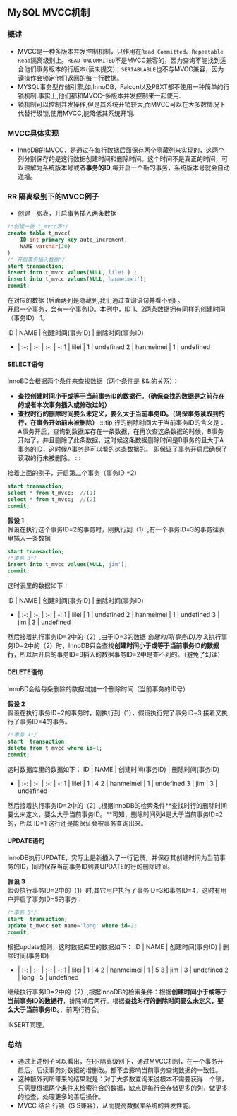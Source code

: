 ## MySQL MVCC机制

### 概述

+ MVCC是一种多版本并发控制机制，只作用在`Read Committed`、`Repeatable Read`隔离级别上。`READ UNCOMMITED`不是MVCC兼容的，因为查询不能找到适合他们事务版本的行版本(读未提交)；`SERIABLABLE`也不与MVCC兼容，因为读操作会锁定他们返回的每一行数据。
+ MYSQL事务型存储引擎,如,InnoDB，Falcon以及PBXT都不使用一种简单的行锁机制.事实上,他们都和MVCC–多版本并发控制来一起使用.
+ 锁机制可以控制并发操作,但是其系统开销较大,而MVCC可以在大多数情况下代替行级锁,使用MVCC,能降低其系统开销.

### MVCC具体实现
+ InnoDB的MVCC，是通过在每行数据后面保存两个隐藏列来实现的，这两个列分别保存的是这行数据创建时间和删除时间。这个时间不是真正的时间，可以理解为系统版本号或者**事务的ID**,每开启一个新的事务，系统版本号就会自动递增。

### RR 隔离级别下的MVCC例子

+ 创建一张表，开启事务插入两条数据
````sql
/*创建一张 t_mvcc表*/
create table t_mvcc(
    ID int primary key auto_increment, 
    NAME varchar(20)
)
/* 开启事务插入数据*/
start transaction;
insert into t_mvcc values(NULL,'lilei') ;
insert into t_mvcc values(NULL,'hanmeimei');
commit;
````
在对应的数据 (后面两列是隐藏列,我们通过查询语句并看不到) 。<br/>
开启一个事务，会有一个事务ID。本例中，ID 1、2两条数据拥有同样的创建时间（事务ID） 1。

ID | NAME |  创建时间(事务ID) | 删除时间(事务ID)  
- | :-: | :-: | :-: | -:
1 | lilei | 1 | undefined
2 | hanmeimei | 1 | undefined

#### SELECT语句

InnoBD会根据两个条件来查找数据（两个条件是 && 的关系）：
+ **查找创建时间小于或等于当前事务ID的数据行。（确保查找的数据是之前存在的或者本次事务插入或修改过的）**
+ **查找时行的删除时间要么未定义，要么大于当前事务ID。（确保事务读取到的行，在事务开始前未被删除）**
:::tip
行的删除时间大于当前事务ID的含义是：
A事务开启，查询到数据库存在一条数据，在再次查这条数据的时候，B事务开始了，并且删除了此条数据，这时候这条数据删除时间是B事务的且大于A事务的ID，这时候A事务是可以看的这条数据的。
即保证了事务开启后确保了读取的行未被删除。
:::

接着上面的例子，开启第二个事务（事务ID =2）
````sql
start transaction;
select * from t_mvcc;  //(1)
select * from t_mvcc;  //(2)
commit; 
````

**假设 1**<br/>
假设在执行这个事务ID=2的事务时，刚执行到（1）,有一个事务ID=3的事务往表里插入一条数据
````sql
start transaction;
/*事务 3*/
insert into t_mvcc values(NULL,'jim');
commit;
````

这时表里的数据如下：

ID | NAME |  创建时间(事务ID) | 删除时间(事务ID)  
- | :-: | :-: | :-: | -:
1 | lilei | 1 | undefined
2 | hanmeimei | 1 | undefined
3 | jim | 3 | undefined

然后接着执行事务ID=2中的（2）,由于ID=3的数据 *创建时间(事务ID)为 3*,执行事务ID=2中的（2）时，InnoDB只会查找**创建时间小于或等于当前事务ID的数据行**，所以后开启的事务ID=3插入的数据事务ID=2中是查不到的。（避免了幻读）


#### DELETE语句
InnoBD会给每条删除的数据增加一个删除时间（当前事务的ID号）

**假设 2**<br/>
假设在执行事务ID=2的事务时，刚执行到（1），假设执行完了事务ID=3,接着又执行了事务ID=4的事务。
````sql
/*事务 4*/
start  transaction;  
delete from t_mvcc where id=1;
commit;  
````

这时数据库里的数据如下：
ID | NAME |  创建时间(事务ID) | 删除时间(事务ID)  
- | :-: | :-: | :-: | -:
1 | lilei | 1 | 4
2 | hanmeimei | 1 | undefined
3 | jim | 3 | undefined

然后接着执行事务ID=2中的（2）,根据InnoDB的检索条件**查找时行的删除时间要么未定义，要么大于当前事务ID。**可知，删除时间列4是大于当前事务ID=2的，所以 ID=1 这行还是能保证会被事务查询出来。

#### UPDATE语句
InnoDB执行UPDATE，实际上是新插入了一行记录，并保存其创建时间为当前事务的ID，同时保存当前事务ID到要UPDATE的行的删除时间。

**假设 3**<br/>
假设执行事务ID=2中的（1）时,其它用户执行了事务ID=3和事务ID=4，这时有用户开启了事务ID=5的事务：
````sql
/*事务 5*/
start  transaction;
update t_mvcc set name='long' where id=2;
commit;
````
根据update规则，这时数据库里的数据如下：
ID | NAME |  创建时间(事务ID) | 删除时间(事务ID)  
- | :-: | :-: | :-: | -:
1 | lilei | 1 | 4
2 | hanmeimei | 1 | 5
3 | jim | 3 | undefined
2 | long | 5 | undefined

继续执行事务ID=2中的（2）,根据InnoDB的检索条件：根据**创建时间小于或等于当前事务ID的数据行**，排除掉后两行。根据**查找时行的删除时间要么未定义，要么大于当前事务ID。**，前两行符合。

INSERT同理。

### 总结
+ 通过上述例子可以看出，在RR隔离级别下，通过MVCC机制，在一个事务开启后，后续事务对数据的增删改。都不会影响当前事务查询数据的一致性。
+ 这种额外列所带来的结果就是：对于大多数查询来说根本不需要获得一个锁，只需要根据两个条件来检索符合的数据，缺点是每行会存储更多的列，做更多的检查，处理更多的善后操作。
+ MVCC 结合 行锁（S S兼容），从而提高数据库系统的并发性能。